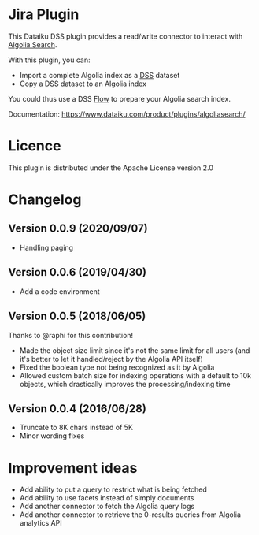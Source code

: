 # Jira Plugin

This Dataiku DSS plugin provides a read/write connector to interact with [Algolia Search](https://www.algolia.com).

With this plugin, you can:

* Import a complete Algolia index as a [DSS](https://www.dataiku.com/dss) dataset
* Copy a DSS dataset to an Algolia index

You could thus use a DSS [Flow](http://doc.dataiku.com/dss/latest/flow/index.html) to prepare your
Algolia search index.

Documentation: https://www.dataiku.com/product/plugins/algoliasearch/

# Licence

This plugin is distributed under the Apache License version 2.0

# Changelog

## Version 0.0.9 (2020/09/07)
* Handling paging

## Version 0.0.6 (2019/04/30)
* Add a code environment

## Version 0.0.5 (2018/06/05)

Thanks to @raphi for this contribution!

* Made the object size limit since it's not the same limit for all users (and it's better to let it handled/reject by the Algolia API itself)
* Fixed the boolean type not being recognized as it by Algolia
* Allowed custom batch size for indexing operations with a default to 10k objects, which drastically improves the processing/indexing time

## Version 0.0.4 (2016/06/28)

* Truncate to 8K chars instead of 5K
* Minor wording fixes

# Improvement ideas

* Add ability to put a query to restrict what is being fetched
* Add ability to use facets instead of simply documents
* Add another connector to fetch the Algolia query logs
* Add another connector to retrieve the 0-results queries from Algolia analytics API
